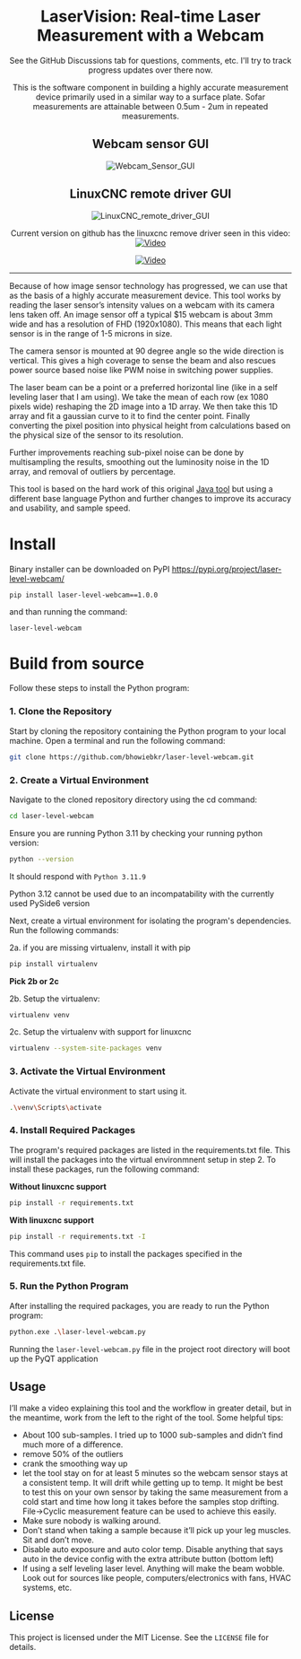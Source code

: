 #
<div align="center">
<h1>LaserVision: Real-time Laser Measurement with a Webcam</h1>

See the GitHub Discussions tab for questions, comments, etc. I'll try to track progress updates over there now.

This is the software component in building a highly accurate measurement device primarily used in a similar way to a surface plate. Sofar measurements are attainable between 0.5um - 2um in repeated measurements.

## Webcam sensor GUI
![Webcam_Sensor_GUI](images/Webcam_Sensor_GUI.png)

## LinuxCNC remote driver GUI
![LinuxCNC_remote_driver_GUI](images/LinuxCNC_remote_driver_GUI.png)

Current version on github has the linuxcnc remove driver seen in this video:
[![Video](http://img.youtube.com/vi/wpInsrcQAus/0.jpg)](https://www.youtube.com/watch?v=wpInsrcQAus)

[![Video](http://img.youtube.com/vi/hnHjrz_inQU/0.jpg)](http://www.youtube.com/watch?v=hnHjrz_inQU)

</div>

---

Because of how image sensor technology has progressed, we can use that  as the basis of a highly accurate measurement device. This tool works by reading the laser sensor’s intensity values on a webcam with its camera lens taken off.  An image sensor off a typical $15 webcam is about 3mm wide and has a resolution of FHD (1920x1080). This means that each light sensor is in the range of 1-5 microns in size.

The camera sensor is mounted at 90 degree angle so the wide direction is vertical. This gives a high coverage to sense the beam and also rescues power source based noise like PWM noise in switching power supplies.

The laser beam can be a point or a preferred horizontal line (like in a self leveling laser that I am using). We take the mean of each row (ex 1080 pixels wide) reshaping the 2D image into a 1D array. We then take this 1D array and fit a gaussian curve to it to find the center point. Finally converting the pixel position into physical height from calculations based on the physical size of the sensor to its resolution.

Further improvements reaching sub-pixel noise can be done by multisampling the results, smoothing out the luminosity noise in the 1D array, and removal of outliers by percentage.

This tool is based on the hard work of this original [Java tool](https://github.com/betzuka/laserlevel) but using a different base language Python and further changes to improve its accuracy and usability, and sample speed.

# Install

Binary installer can be downloaded on PyPI https://pypi.org/project/laser-level-webcam/
```shell
pip install laser-level-webcam==1.0.0
```
and than running the command:
```shell
laser-level-webcam
```

# Build from source

Follow these steps to install the Python program:

### 1. Clone the Repository

Start by cloning the repository containing the Python program to your local machine. Open a terminal and run the following command:

```sh
git clone https://github.com/bhowiebkr/laser-level-webcam.git
```

### 2. Create a Virtual Environment

Navigate to the cloned repository directory using the cd command:

```sh
cd laser-level-webcam
```

Ensure you are running Python 3.11 by checking your running python version:
```sh
python --version
```

It should respond with `Python 3.11.9`

Python 3.12 cannot be used due to an incompatability with the currently used PySide6 version

Next, create a virtual environment for isolating the program's dependencies. Run the following commands:

2a. if you are missing virtualenv, install it with pip
```sh
pip install virtualenv
```

**Pick 2b or 2c**

2b. Setup the virtualenv:
```sh
virtualenv venv
```
2c. Setup the virtualenv with support for linuxcnc
```sh
virtualenv --system-site-packages venv
```

### 3. Activate the Virtual Environment

Activate the virtual environment to start using it.
```sh
.\venv\Scripts\activate
```

### 4. Install Required Packages

The program's required packages are listed in the requirements.txt file. This will install the packages into the virtual environmnent setup in step 2. To install these packages, run the following command:

**Without linuxcnc support**
```sh
pip install -r requirements.txt
```

**With linuxcnc support**
```sh
pip install -r requirements.txt -I
```

This command uses `pip` to install the packages specified in the requirements.txt file.

### 5. Run the Python Program
After installing the required packages, you are ready to run the Python program:

```sh
python.exe .\laser-level-webcam.py
```
Running the `laser-level-webcam.py` file in the project root directory will boot up the PyQT application

## Usage

I’ll make a video explaining this tool and the workflow in greater detail, but in the meantime, work from the left to the right of the tool. Some helpful tips:

- About 100 sub-samples. I tried up to 1000 sub-samples and didn’t find much more of a difference.
- remove 50% of the outliers
- crank the smoothing way up
- let the tool stay on for at least 5 minutes so the webcam sensor stays at a consistent temp. It will drift while getting up to temp. It might be best to test this on your own sensor by taking the same measurement from a cold start and time how long it takes before the samples stop drifting. File->Cyclic measurement feature can be used to achieve this easily.
- Make sure nobody is walking around.
- Don’t stand when taking a sample because it’ll pick up your leg muscles. Sit and don’t move.
- Disable auto exposure and auto color temp. Disable anything that says auto in the device config with the extra attribute button (bottom left)
- If using a self leveling laser level. Anything will make the beam wobble. Look out for sources like people, computers/electronics with fans, HVAC systems, etc.


## License

This project is licensed under the MIT License. See the `LICENSE` file for details.
